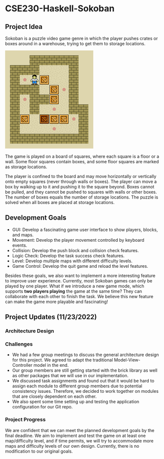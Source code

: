 # CSE230-Haskell-Sokoban

## Project Idea

Sokoban is a puzzle video game genre in which the player pushes crates or boxes around in a warehouse, trying to get them to storage locations. 

![](./assets/Sokoban_ani.gif)

The game is played on a board of squares, where each square is a floor or a wall. Some floor squares contain boxes, and some floor squares are marked as storage locations.

The player is confined to the board and may move horizontally or vertically onto empty squares (never through walls or boxes). The player can move a box by walking up to it and pushing it to the square beyond. Boxes cannot be pulled, and they cannot be pushed to squares with walls or other boxes. The number of boxes equals the number of storage locations. The puzzle is solved when all boxes are placed at storage locations.


## Development Goals

- GUI: Develop a fascinating game user interface to show players, blocks, and maps.
- Movement: Develop the player movement controlled by keyboard events.
- Collision: Develop the push block and collision check features.
- Logic Check: Develop the task success check features.
- Level: Develop multiple maps with different difficulty levels.
- Game Control: Develop the quit game and reload the level features.

Besides these goals, we also want to implement a more interesting feature to improve user experience. Currently, most Sokoban games can only be played by one player. What if we introduce a new game mode, which supports **two players playing** the game at the same time? They can collaborate with each other to finish the task. We believe this new feature can make the game more playable and fascinating!

## Project Updates (11/23/2022)

### Architecture Design


### Challenges

* We had a few group meetings to discuss the general architecture design for this project. We agreed to adapt the traditional Model-View-Controller model in the end.
* Our group members are still getting started with the brick library as well as other packages that we will use in our implementation.
* We discussed task assignments and found out that it would be hard to assign each module to different group members due to potential consistency issues. Therefore, we decided to work together on modules that are closely dependent on each other.
* We also spent some time setting up and testing the application configuration for our Git repo.


### Project Progress

We are confident that we can meet the planned development goals by the final deadline. We aim to implement and test the game on at least one map/difficulty level, and if time permits, we will try to accommodate more maps and difficulty levels of our own design. Currently, there is no modification to our original goals.